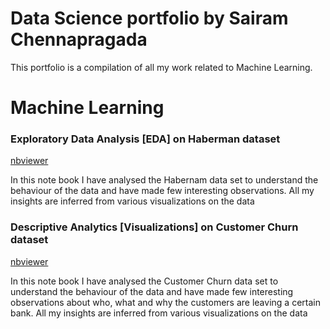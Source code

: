 # Data Science portfolio by Sairam Chennapragada    
 
 
This portfolio is a compilation of all my work related to Machine Learning. 

# Machine Learning      
   
  
### Exploratory Data Analysis [EDA] on Haberman dataset    
[nbviewer](https://nbviewer.jupyter.org/github/ram-ch/MachineLearning/blob/master/Notebooks/Exploratory%20Data%20Analysis%20on%20Haberman%20Dataset.ipynb)

In this note book I have analysed the Habernam data set to understand the behaviour of the data and have made few interesting observations. All my insights are inferred from various visualizations on the data


### Descriptive Analytics [Visualizations] on Customer Churn dataset    
[nbviewer](https://nbviewer.jupyter.org/github/ram-ch/MachineLearning/blob/master/Notebooks/Descriptive%20Analytics%20on%20Customer%20Churn%20Data%20set.ipynb)


In this note book I have analysed the Customer Churn data set to understand the behaviour of the data and have made few interesting observations about who, what and why the customers are leaving a certain bank. All my insights are inferred from various visualizations on the data
